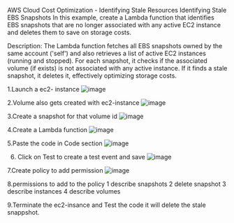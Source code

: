 AWS Cloud Cost Optimization - Identifying Stale Resources
Identifying Stale EBS Snapshots
In this example, create a Lambda function that identifies EBS snapshots that are no longer associated with any active EC2 instance and deletes them to save on storage costs.

Description:
The Lambda function fetches all EBS snapshots owned by the same account ('self') and also retrieves a list of active EC2 instances (running and stopped). For each snapshot, it checks if the associated volume (if exists) is not associated with any active instance. If it finds a stale snapshot, it deletes it, effectively optimizing storage costs.

1.Launch a ec2- instance
![image](https://github.com/Vinitha-Nayak/Cost-Optimisation-Project/assets/151067108/d24fe6bd-f8db-4e19-86e9-a935137c28ed)

2.Volume also gets created with ec2-instance
![image](https://github.com/Vinitha-Nayak/Cost-Optimisation-Project/assets/151067108/30c8d6a6-7a17-45fd-b408-1ceaaf0f6c1d)

3.Create a snapshot for that volume id
![image](https://github.com/Vinitha-Nayak/Cost-Optimisation-Project/assets/151067108/d6537e31-9e58-4637-b36a-c828b1be54e9)

4.Create a Lambda function
![image](https://github.com/Vinitha-Nayak/Cost-Optimisation-Project/assets/151067108/271dc529-7735-4873-ac88-8a3304df61dd)

5.Paste the code in Code section
![image](https://github.com/Vinitha-Nayak/Cost-Optimisation-Project/assets/151067108/3a5d0139-da6d-4c1d-ae08-eb22f2b34605)

6. Click on Test to create a test event and save
![image](https://github.com/Vinitha-Nayak/Cost-Optimisation-Project/assets/151067108/8fcca562-05f6-4cb0-a184-c7c5e9b4aa41)

7.Create policy to add permission 
![image](https://github.com/Vinitha-Nayak/Cost-Optimisation-Project/assets/151067108/32c74047-b967-4f68-b3c9-cfadf65e7998)

8.permissions to add to the policy
  1 describe snapshots
  2 delete snapshot
  3 describe instances
  4 describe volumes

9.Terminate the ec2-insance and Test the code it will delete the stale snappshot.
